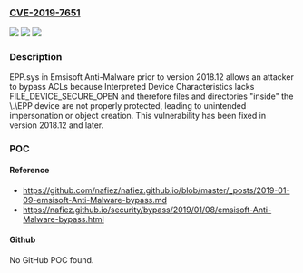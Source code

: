 ### [CVE-2019-7651](https://cve.mitre.org/cgi-bin/cvename.cgi?name=CVE-2019-7651)
![](https://img.shields.io/static/v1?label=Product&message=n%2Fa&color=blue)
![](https://img.shields.io/static/v1?label=Version&message=n%2Fa&color=blue)
![](https://img.shields.io/static/v1?label=Vulnerability&message=n%2Fa&color=brighgreen)

### Description

EPP.sys in Emsisoft Anti-Malware prior to version 2018.12 allows an attacker to bypass ACLs because Interpreted Device Characteristics lacks FILE_DEVICE_SECURE_OPEN and therefore files and directories "inside" the \\.\EPP device are not properly protected, leading to unintended impersonation or object creation. This vulnerability has been fixed in version 2018.12 and later.

### POC

#### Reference
- https://github.com/nafiez/nafiez.github.io/blob/master/_posts/2019-01-09-emsisoft-Anti-Malware-bypass.md
- https://nafiez.github.io/security/bypass/2019/01/08/emsisoft-Anti-Malware-bypass.html

#### Github
No GitHub POC found.

